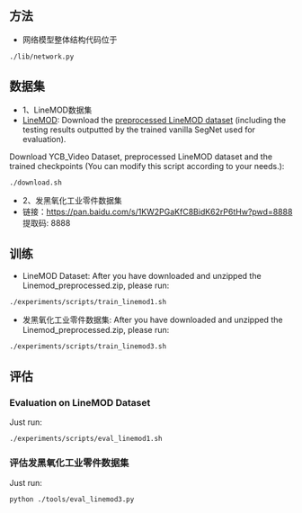## 方法

* 网络模型整体结构代码位于
```	
./lib/network.py
```


## 数据集
* 1、LineMOD数据集
* [LineMOD](http://campar.in.tum.de/Main/StefanHinterstoisser): Download the [preprocessed LineMOD dataset](https://drive.google.com/drive/folders/19ivHpaKm9dOrr12fzC8IDFczWRPFxho7) (including the testing results outputted by the trained vanilla SegNet used for evaluation).

Download YCB_Video Dataset, preprocessed LineMOD dataset and the trained checkpoints (You can modify this script according to your needs.):
```	
./download.sh
```
* 2、发黑氧化工业零件数据集
* 链接：https://pan.baidu.com/s/1KW2PGaKfC8BidK62rP6tHw?pwd=8888 提取码: 8888 


## 训练
* LineMOD Dataset:
	After you have downloaded and unzipped the Linemod_preprocessed.zip, please run:
```	
./experiments/scripts/train_linemod1.sh
```
* 发黑氧化工业零件数据集:
	After you have downloaded and unzipped the Linemod_preprocessed.zip, please run:
```	
./experiments/scripts/train_linemod3.sh
```

## 评估

### Evaluation on LineMOD Dataset
Just run:
```
./experiments/scripts/eval_linemod1.sh
```

### 评估发黑氧化工业零件数据集
Just run:
```
python ./tools/eval_linemod3.py
```
